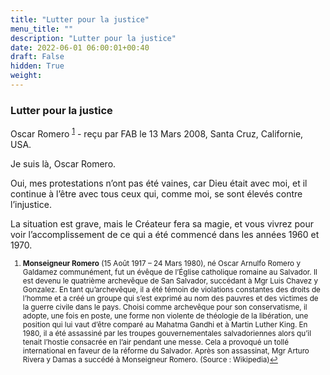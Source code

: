 ```yaml
---
title: "Lutter pour la justice"
menu_title: ""
description: "Lutter pour la justice"
date: 2022-06-01 06:00:01+00:40
draft: False
hidden: True
weight:
---
```

### Lutter pour la justice

Oscar Romero <sup id="a1">[1](#f1)</sup> - reçu par FAB le 13 Mars 2008, Santa Cruz, Californie, USA.

Je suis là, Oscar Romero.

Oui, mes protestations n’ont pas été vaines, car Dieu était avec moi, et il continue à l’être avec tous ceux qui, comme moi, se sont élevés contre l’injustice.

La situation est grave, mais le Créateur fera sa magie, et vous vivrez pour voir l’accomplissement de ce qui a été commencé dans les années 1960 et 1970.
<small>

1. <large id="f1"> **Monseigneur Romero** (15 Août 1917 – 24 Mars 1980), né Oscar Arnulfo Romero y Galdamez communément, fut un évêque de l’Église catholique romaine au Salvador. Il est devenu le quatrième archevêque de San Salvador, succédant à Mgr Luis Chavez y Gonzalez. En tant qu’archevêque, il a été témoin de violations constantes des droits de l’homme et a créé un groupe qui s’est exprimé au nom des pauvres et des victimes de la guerre civile dans le pays. Choisi comme archevêque pour son conservatisme, il adopte, une fois en poste, une forme non violente de théologie de la libération, une position qui lui vaut d’être comparé au Mahatma Gandhi et à Martin Luther King. En 1980, il a été assassiné par les troupes gouvernementales salvadoriennes alors qu’il tenait l’hostie consacrée en l’air pendant une messe. Cela a provoqué un tollé international en faveur de la réforme du Salvador. Après son assassinat, Mgr Arturo Rivera y Damas a succédé à Monseigneur Romero. (Source : Wikipedia)[↩](#a1)

